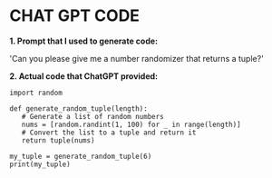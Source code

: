 # CHAT GPT CODE 

**1. Prompt that I used to generate code:**

'Can you please give me a number randomizer that returns a tuple?'

**2. Actual code that ChatGPT provided:**

    import random

    def generate_random_tuple(length):
       # Generate a list of random numbers
       nums = [random.randint(1, 100) for _ in range(length)]
       # Convert the list to a tuple and return it
       return tuple(nums)

    my_tuple = generate_random_tuple(6)
    print(my_tuple)

